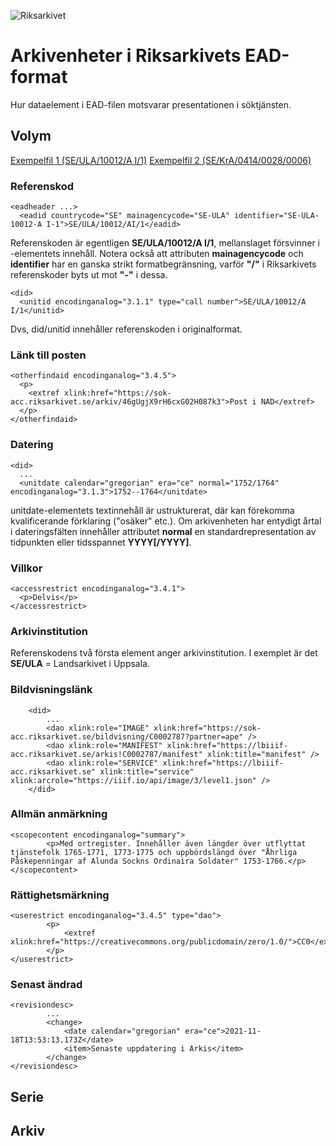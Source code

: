 ![Riksarkivet](https://sok.riksarkivet.se/Administration/Images/Layout/logo2.png)

# Arkivenheter i Riksarkivets EAD-format

Hur dataelement i EAD-filen motsvarar presentationen i söktjänsten.

## Volym

[Exempelfil 1 (SE/ULA/10012/A I/1)](examples/data/ra-ead-volym-se-ula-10012-aI1.xml)
[Exempelfil 2 (SE/KrA/0414/0028/0006)](examples/data/ra-ead-volym-se-kra-0414-0028-0006.xml)

### Referenskod

    <eadheader ...>
      <eadid countrycode="SE" mainagencycode="SE-ULA" identifier="SE-ULA-10012-A I-1">SE/ULA/10012/AI/1</eadid>

Referenskoden är egentligen **SE/ULA/10012/A I/1**, mellanslaget försvinner i <eadid>-elementets innehåll. Notera också att attributen **mainagencycode** och **identifier** har en ganska strikt formatbegränsning, varför **"/"** i Riksarkivets referenskoder byts ut mot **"-"** i dessa.

    <did>
      <unitid encodinganalog="3.1.1" type="call number">SE/ULA/10012/A I/1</unitid>
      
Dvs, did/unitid innehåller referenskoden i originalformat.
  
### Länk till posten

    <otherfindaid encodinganalog="3.4.5">
      <p>
        <extref xlink:href="https://sok-acc.riksarkivet.se/arkiv/46gUgjX9rH6cxG02H087k3">Post i NAD</extref>
      </p>
    </otherfindaid>
  
### Datering
 
    <did>
      ...
      <unitdate calendar="gregorian" era="ce" normal="1752/1764" encodinganalog="3.1.3">1752--1764</unitdate>

unitdate-elementets textinnehåll är ustrukturerat, där kan förekomma kvalificerande förklaring ("osäker" etc.). Om arkivenheten har entydigt årtal i dateringsfälten innehåller attributet **normal** en standardrepresentation av tidpunkten eller tidsspannet **YYYY[/YYYY]**.
  
### Villkor
  
    <accessrestrict encodinganalog="3.4.1">
      <p>Delvis</p>
    </accessrestrict>
      
### Arkivinstitution

Referenskodens två första element anger arkivinstitution. I exemplet är det **SE/ULA** = Landsarkivet i Uppsala.
        
### Bildvisningslänk
        
		<did>
			...
			<dao xlink:role="IMAGE" xlink:href="https://sok-acc.riksarkivet.se/bildvisning/C0002787?partner=ape" />
			<dao xlink:role="MANIFEST" xlink:href="https://lbiiif-acc.riksarkivet.se/arkis!C0002787/manifest" xlink:title="manifest" />
			<dao xlink:role="SERVICE" xlink:href="https://lbiiif-acc.riksarkivet.se" xlink:title="service" xlink:arcrole="https://iiif.io/api/image/3/level1.json" />
		</did>
        
### Allmän anmärkning
        
    <scopecontent encodinganalog="summary">
			<p>Med ortregister. Innehåller även längder över utflyttat tjänstefolk 1765-1771, 1773-1775 och uppbördslängd över "Åhrliga Påskepenningar af Alunda Sockns Ordinaira Soldater" 1753-1766.</p>
    </scopecontent>
        
### Rättighetsmärkning
        
    <userestrict encodinganalog="3.4.5" type="dao">
			<p>
				<extref xlink:href="https://creativecommons.org/publicdomain/zero/1.0/">CC0</extref>
			</p>
    </userestrict>

### Senast ändrad
        
    <revisiondesc>
			...
			<change>
				<date calendar="gregorian" era="ce">2021-11-18T13:53:13.173Z</date>
				<item>Senaste uppdatering i Arkis</item>
			</change>
    </revisiondesc>


## Serie

## Arkiv
